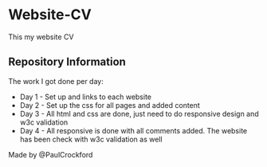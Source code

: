 # Website-CV
This my website CV

<h2>Repository Information</h2>
The work I got done per day:

* Day 1 - Set up and links to each website
* Day 2 - Set up the css for all pages and added content
* Day 3 - All html and css are done, just need to do responsive design and w3c validation
* Day 4 - All responsive is done with all comments added. The website has been check with w3c validation as well

Made by @PaulCrockford
